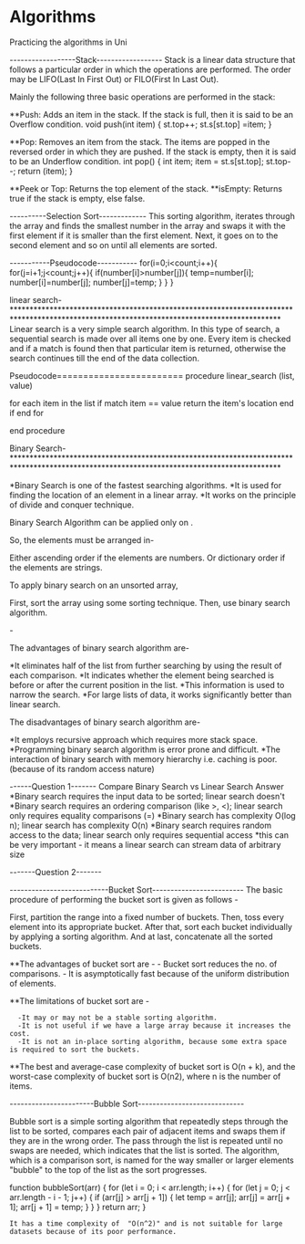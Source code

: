 # Algorithms
Practicing the algorithms in Uni

------------------Stack------------------
Stack is a linear data structure that follows a particular order in which the operations are performed. The order may be LIFO(Last In First Out) or FILO(First In Last Out).

Mainly the following three basic operations are performed in the stack:

**Push: Adds an item in the stack. If the stack is full, then it is said to be an Overflow condition.
      void push(int item)
        {
             	st.top++;
             	st.s[st.top] =item;
        }

**Pop: Removes an item from the stack. The items are popped in the reversed order in which they are pushed. If the stack is empty, then it is said to be an Underflow condition.
              int pop()
       {
 	         int item;
	         item = st.s[st.top];
	         st.top--;
         	return (item);
       }

**Peek or Top: Returns the top element of the stack.
**isEmpty: Returns true if the stack is empty, else false.

----------Selection Sort-------------
       This sorting algorithm, iterates through the array and finds the smallest number in the array and swaps it with the first element if it is smaller than the first element. Next, it goes on to the second element and so on until all elements are sorted.         

-----------Pseudocode-----------
     for(i=0;i<count;i++){
      for(j=i+1;j<count;j++){
         if(number[i]>number[j]){
            temp=number[i];
            number[i]=number[j];
            number[j]=temp;
         }
      }
   }


linear search-*******************************************************************************************************************************************
Linear search is a very simple search algorithm. In this type of search, a sequential search is made over all items one by one. Every item is checked and if a match is found then that particular item is returned, otherwise the search continues till the end of the data collection.

Pseudocode========================
procedure linear_search (list, value)

   for each item in the list
      if match item == value
         return the item's location
      end if
   end for

end procedure

Binary Search-*******************************************************************************************************************************************
 

*Binary Search is one of the fastest searching algorithms.
*It is used for finding the location of an element in a linear array.
*It works on the principle of divide and conquer technique.
 

Binary Search Algorithm can be applied only on <Sorted arrays>.

 

So, the elements must be arranged in-

Either ascending order if the elements are numbers.
Or dictionary order if the elements are strings.
 

To apply binary search on an unsorted array,

First, sort the array using some sorting technique.
Then, use binary search algorithm.
 
<Binary Search Algorithm Advantages>-
 

The advantages of binary search algorithm are-

*It eliminates half of the list from further searching by using the result of each comparison.
*It indicates whether the element being searched is before or after the current position in the list.
*This information is used to narrow the search.
*For large lists of data, it works significantly better than linear search.
 

<Binary Search Algorithm Disadvantages->
 

The disadvantages of binary search algorithm are-

*It employs recursive approach which requires more stack space.
*Programming binary search algorithm is error prone and difficult.
*The interaction of binary search with memory hierarchy i.e. caching is poor.
(because of its random access nature)

------Question 1-------
Compare Binary Search vs Linear Search
      Answer
        *Binary search requires the input data to be sorted; linear search doesn't
        *Binary search requires an ordering comparison (like >, <); linear search only requires equality comparisons (=)
        *Binary search has complexity O(log n); linear search has complexity O(n)
        *Binary search requires random access to the data; linear search only requires sequential access
        *this can be very important - it means a linear search can stream data of arbitrary size

-------Question 2-------

---------------------------Bucket Sort-------------------------
The basic procedure of performing the bucket sort is given as follows -

First, partition the range into a fixed number of buckets.
Then, toss every element into its appropriate bucket.
After that, sort each bucket individually by applying a sorting algorithm.
And at last, concatenate all the sorted buckets.


**The advantages of bucket sort are -
      - Bucket sort reduces the no. of comparisons.
      - It is asymptotically fast because of the uniform distribution of elements.
      
**The limitations of bucket sort are -

      -It may or may not be a stable sorting algorithm.
      -It is not useful if we have a large array because it increases the cost.
      -It is not an in-place sorting algorithm, because some extra space is required to sort the buckets.
      
 **The best and average-case complexity of bucket sort is O(n + k), and the worst-case complexity of bucket sort is O(n2), where n is the number of items.

-----------------------Bubble Sort-----------------------------

Bubble sort is a simple sorting algorithm that repeatedly steps through the list to be sorted, compares each pair of adjacent items and swaps them if they are in the wrong order. The pass through the list is repeated until no swaps are needed, which indicates that the list is sorted. The algorithm, which is a comparison sort, is named for the way smaller or larger elements "bubble" to the top of the list as the sort progresses.

function bubbleSort(arr) {
  for (let i = 0; i < arr.length; i++) {
    for (let j = 0; j < arr.length - i - 1; j++) {
      if (arr[j] > arr[j + 1]) {
        let temp = arr[j];
        arr[j] = arr[j + 1];
        arr[j + 1] = temp;
      }
    }
  }
  return arr;
}
	
	It has a time complexity of  "O(n^2)" and is not suitable for large datasets because of its poor performance.

